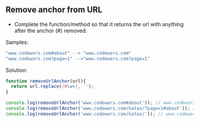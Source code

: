 ## Remove anchor from URL

- Complete the function/method so that it returns the url with anything after the anchor (#) removed.

Samples:

```js
"www.codewars.com#about" --> "www.codewars.com"
"www.codewars.com?page=1" -->"www.codewars.com?page=1"
```

Solution:

```js
function removeUrlAnchor(url){
  return url.replace(/#\w+/, '');
}

console.log(removeUrlAnchor('www.codewars.com#about')); // www.codewars.com
console.log(removeUrlAnchor('www.codewars.com/katas/?page=1#about')); // www.codewars.com/katas/?page=1
console.log(removeUrlAnchor('www.codewars.com/katas/')); // www.codewars.com/katas/
```
